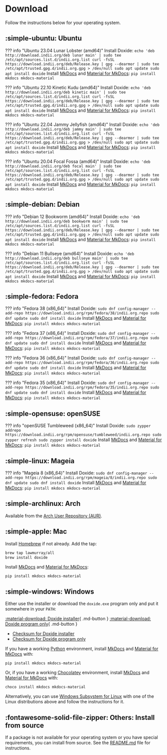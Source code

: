 # Download

Follow the instructions below for your operating system.

## :simple-ubuntu: Ubuntu

??? info "Ubuntu 23.04 Lunar Lobster (amd64)"
    Install Doxide:
    ```
    echo 'deb http://download.indii.org/deb lunar main' | sudo tee /etc/apt/sources.list.d/indii.org.list
    curl -fsSL https://download.indii.org/deb/Release.key | gpg --dearmor | sudo tee /etc/apt/trusted.gpg.d/indii.org.gpg > /dev/null
    sudo apt update
    sudo apt install doxide
    ```
    Install [MkDocs][mkdocs] and [Material for MkDocs][material]:
    ```
    pip install mkdocs mkdocs-material
    ```

??? info "Ubuntu 22.10 Kinetic Kudu (amd64)"
    Install Doxide:
    ```
    echo 'deb http://download.indii.org/deb kinetic main' | sudo tee /etc/apt/sources.list.d/indii.org.list
    curl -fsSL https://download.indii.org/deb/Release.key | gpg --dearmor | sudo tee /etc/apt/trusted.gpg.d/indii.org.gpg > /dev/null
    sudo apt update
    sudo apt install doxide
    ```
    Install [MkDocs][mkdocs] and [Material for MkDocs][material]:
    ```
    pip install mkdocs mkdocs-material
    ```

??? info "Ubuntu 22.04 Jammy Jellyfish (amd64)"
    Install Doxide:
    ```
    echo 'deb http://download.indii.org/deb jammy main' | sudo tee /etc/apt/sources.list.d/indii.org.list
    curl -fsSL https://download.indii.org/deb/Release.key | gpg --dearmor | sudo tee /etc/apt/trusted.gpg.d/indii.org.gpg > /dev/null
    sudo apt update
    sudo apt install doxide
    ```
    Install [MkDocs][mkdocs] and [Material for MkDocs][material]:
    ```
    pip install mkdocs mkdocs-material
    ```

??? info "Ubuntu 20.04 Focal Fossa (amd64)"
    Install Doxide:
    ```
    echo 'deb http://download.indii.org/deb focal main' | sudo tee /etc/apt/sources.list.d/indii.org.list
    curl -fsSL https://download.indii.org/deb/Release.key | gpg --dearmor | sudo tee /etc/apt/trusted.gpg.d/indii.org.gpg > /dev/null
    sudo apt update
    sudo apt install doxide
    ```
    Install [MkDocs][mkdocs] and [Material for MkDocs][material]:
    ```
    pip install mkdocs mkdocs-material
    ```

## :simple-debian: Debian

??? info "Debian 12 Bookworm (amd64)"
    Install Doxide:
    ```
    echo 'deb http://download.indii.org/deb bookworm main' | sudo tee /etc/apt/sources.list.d/indii.org.list
    curl -fsSL https://download.indii.org/deb/Release.key | gpg --dearmor | sudo tee /etc/apt/trusted.gpg.d/indii.org.gpg > /dev/null
    sudo apt update
    sudo apt install doxide
    ```
    Install [MkDocs][mkdocs] and [Material for MkDocs][material]:
    ```
    pip install mkdocs mkdocs-material
    ```

??? info "Debian 11 Bullseye (amd64)"
    Install Doxide:
    ```
    echo 'deb http://download.indii.org/deb bullseye main' | sudo tee /etc/apt/sources.list.d/indii.org.list
    curl -fsSL https://download.indii.org/deb/Release.key | gpg --dearmor | sudo tee /etc/apt/trusted.gpg.d/indii.org.gpg > /dev/null
    sudo apt update
    sudo apt install doxide
    ```
    Install [MkDocs][mkdocs] and [Material for MkDocs][material]:
    ```
    pip install mkdocs mkdocs-material
    ```

## :simple-fedora: Fedora

??? info "Fedora 38 (x86_64)"
    Install Doxide:
    ```
    sudo dnf config-manager --add-repo https://download.indii.org/rpm/fedora/38/indii.org.repo
    sudo dnf update
    sudo dnf install doxide
    ```
    Install [MkDocs][mkdocs] and [Material for MkDocs][material]:
    ```
    pip install mkdocs mkdocs-material
    ```

??? info "Fedora 37 (x86_64)"
    Install Doxide:
    ```
    sudo dnf config-manager --add-repo https://download.indii.org/rpm/fedora/37/indii.org.repo
    sudo dnf update
    sudo dnf install doxide
    ```
    Install [MkDocs][mkdocs] and [Material for MkDocs][material]:
    ```
    pip install mkdocs mkdocs-material
    ```

??? info "Fedora 36 (x86_64)"
    Install Doxide:
    ```
    sudo dnf config-manager --add-repo https://download.indii.org/rpm/fedora/36/indii.org.repo
    sudo dnf update
    sudo dnf install doxide
    ```
    Install [MkDocs][mkdocs] and [Material for MkDocs][material]:
    ```
    pip install mkdocs mkdocs-material
    ```

??? info "Fedora 35 (x86_64)"
    Install Doxide:
    ```
    sudo dnf config-manager --add-repo https://download.indii.org/rpm/fedora/35/indii.org.repo
    sudo dnf update
    sudo dnf install doxide
    ```
    Install [MkDocs][mkdocs] and [Material for MkDocs][material]:
    ```
    pip install mkdocs mkdocs-material
    ```

## :simple-opensuse: openSUSE

??? info "openSUSE Tumbleweed (x86_64)"
    Install Doxide:
    ```
    sudo zypper addrepo https://download.indii.org/rpm/opensuse/tumbleweed/indii.org.repo
    sudo zypper refresh
    sudo zypper install doxide
    ```
    Install [MkDocs][mkdocs] and [Material for MkDocs][material]:
    ```
    pip install mkdocs mkdocs-material
    ```

## :simple-linux: Mageia

??? info "Mageia 8 (x86_64)"
    Install Doxide:
    ```
    sudo dnf config-manager --add-repo https://download.indii.org/rpm/mageia/8/indii.org.repo
    sudo dnf update
    sudo dnf install doxide
    ```
    Install [MkDocs][mkdocs] and [Material for MkDocs][material]:
    ```
    pip install mkdocs mkdocs-material
    ```

## :simple-archlinux: Arch

Available from the [Arch User Repository (AUR)](https://aur.archlinux.org/packages/doxide).

## :simple-apple: Mac

Install [Homebrew](https://brew.sh) if not already. Add the tap:
```sh
brew tap lawmurray/all
brew install doxide
```
Install [MkDocs][mkdocs] and [Material for MkDocs][material]:
```
pip install mkdocs mkdocs-material
```

## :simple-windows: Windows

Either use the installer or download the `doxide.exe` program only and put it somewhere in your `PATH`:

[:material-download: Doxide installer](https://download.indii.org/win/doxide-installer.exe){ .md-button } [:material-download: Doxide program only](https://download.indii.org/win/doxide.exe){ .md-button }

- [Checksum for Doxide installer](https://download.indii.org/win/doxide-installer.exe.sha256)
- [Checksum for Doxide program only](https://download.indii.org/win/doxide.exe.sha256)

If you have a working [Python](https://python.org) environment, install [MkDocs][mkdocs] and [Material for MkDocs][material] with:
```
pip install mkdocs mkdocs-material
```
Or, if you have a working [Chocolatey](https://chocolatey.org) environment, install [MkDocs][mkdocs] and [Material for MkDocs][material] with:
```
choco install mkdocs mkdocs-material
```

Alternatively, you can use [Windows Subsystem for Linux](https://learn.microsoft.com/en-us/windows/wsl/install) with one of the Linux distributions above and follow the instructions for it.

## :fontawesome-solid-file-zipper: Others: Install from source

If a package is not available for your operating system or you have special requirements, you can install from source. See the [README.md](https://github.com/lawmurray/doxide) file for instructions.

[mkdocs]: https://www.mkdocs.org
[material]: https://squidfunk.github.io/mkdocs-material/
